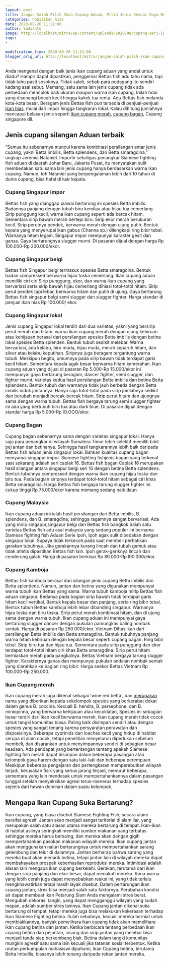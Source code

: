 ```yaml
---
layout: post
title: Jangan Salah Pilih Ikan Cupang Aduan, Pilih Jenis Sesuai Gaya Bertarung
categories: hobi|ikan hias
date: 2020-08-20 11:21:06
author: Yudianto
image: http://localhost/mitra/wp-content/uploads/2020/08/cupang-seri-ipoh_1280x720.jpg
tags:
- 

modification_time: 2020-08-20 11:21:06
blogger_orig_url: http://localhost/mitra/jangan-salah-pilih-ikan-cupang-aduan.html
---
```


Anda mengenal dengan baik jenis <span class="keyword _ngcontent-hxa-100" aria-hidden="false">ikan cupang aduan</span> yang andal untuk diadu? Hampir dapat dipastikan, penggemar Bettas fish adu tahu nama, tapi tidak tahu pasti sosoknya. Tidak salah, sebab para pedagang itu sendiri kadang asal sebut. Memang, satu sama lain jenis cupang tidak ada perbedaan mencolok baik ukuran maupun warna ikan cupang.
Inilah hobi yang disenangi bocah kecil hingga kakek tua renta. Adu Bettas fish melanda kota-kota besar. Beragam jenis Bettas fish pun tersedia di penjual-penjual <a href="http://127.0.0.1/mitra/ikan-hias">ikan hias</a>, mulai dari impor hingga tangkaran lokal. Kalau dihitung jumlahnya mencapai belasan jenis seperti <a href="#Ikan_Cupang_merah">Ikan cupang merah</a>, <a href="#Cupang_Bagan">cupang bagan</a>, Cupang singapore dll.
<h2>Jenis cupang silangan Aduan terbaik</h2>
“Semua itu sebenarnya muncul karena kombinasi persilangan antar jenis cupang, yakni Betta imbilis, Betta splendens, dan Betta smaragdina,” ungkap Jeremia Nataniel. Importir sekaligus penangkar  Siamese fighting fish aduan di daerah Johar Baru, Jakarta Pusat, itu menyatakan sulit membedakan satu sama lain jenis cupang hanya berdasarkan warna ikan cupang. Namun, toh Nataniel yang berpengalaman lebih dari 10 tahun di dunia cupang, bisa hafal di luar kepala.
<h3>Cupang Singapur impor</h3>
Bettas fish yang dianggap piawai bertarung ini spesies Betta imbilis. Badannya panjang dengan tubuh biru kemilau atau hijau tua cemerlang. Sirip punggung kecil, warna ikan cupang seperti ada bercak hitam. Sementara sirip bawah merah bertepi biru. Sirip ekor merah berukuran kecil. Sirip perutnya pendek, berwarna merah dengan ujung putih.
Bentuk kepala yang menyerupai ikan gabus (Channa sp.) dilengkapi ring bibir tebal. Warnanya hitam legam. Singapur impor mempunyai karakter gesit dan ganas. Gaya bertarungnya slugger murni. Di pasaran dijual dengan harga Rp 100.000-Rp 200.000/ekor.
<h3>Cupang Singapur belgi</h3>
Bettas fish Singapur belgi termasuk spesies Betta smaragdina. Bentuk badan compressed berwarna hijau toska cemerlang. Ikan cupang aduan memiliki ciri ciri Sirip punggung, ekor, dan warna ikan cupang yang bervariasi serta sirip bawah hijau cemerlang dihiasi totol-totol hitam. Sirip perut pendek tapi lebar, berwarna hitam dan putih di ujung. Gaya bertarung Bettas fish singapur belgi semi slugger dan slugger fighter. Harga standar di penjual ikan hias Rp 100.000/ ekor.
<h3>Cupang Singapur lokal</h3>
Jenis cupang Singapur lokal terdiri dari dua varietas, yakni yang bersirip perut merah dan hitam. warna ikan cupang merah dengan ujung kebiruan atau kehijauan berasal dari persilangan spesies Betta imbilis dengan betina lokal spesies Betta splenden.
Bentuk tubuh sedikit melebar. Warna bervariasi, ada kelabu, biru muda, hijau muda, merah separuh hitam, dan silver atau kelabu keputihan. Siripnya juga beragam tergantung warna tubuh. Meskipun begitu, umumnya pada sirip bawah tidak terdapat garis kecil hitam. Sementara kepala agak besar berwarna hitam kemerahan.
Ikan cupang aduan yang dijual di pasaran Rp 5.000-Rp 15.000/ekor ini mempunyai gaya bertarung beragam, dancer fighter, semi slugger, dan fighter murni.
Varietas kedua hasil persilangan Betta imbilis dan betina Betta splendens. Bentuk tubuh dan warnanya tidak jauh berbeda dengan Betta imbilis induk jantannya. Hanya saja totol-totol pada sirip jumlahnya sedikit dan berubah menjadi bercak-bercak hitam.
Sirip perut hitam dan ujungnya sama dengan warna tubuh. Bettas fish bergaya tarung semi slugger fighter ini ada yang bertubuh biru tua atau dark blue. Di pasaran dijual dengan standar harga Rp 5.000-Rp lO.OOO/ekor.
<h3>Cupang Bagan</h3>
Cupang bagan sebenarnya sama dengan varietas singapur lokal. Hanya saja para penangkar di wilayah Sumatera Timur lebih selektif memilih bibit pej antan dan betinanya. Sehingga hasil tangkarannya lebih baik daripada Bettas fish aduan jenis singapur lokal. Bahkan kualitas cupang bagan menyamai singapur impor. Siamese fighting fishjenis bagan yang terkenal saat sekarang adalah seri caplak 16.
Bettas fish bagan Caplak 16 merupakan hasil silangan antara singapur belgi seri 16 dengan betina Betta splendens. Bentuk tubuhnya compressed dengan warna ikan cupang hijau toska dan biru tua. Pada bagian siripnya terdapat totol-totol hitam sebagai ciri khas Betta smaragdina. Harga Bettas fish bergaya tarung slugger fighter ini cukup tinggi Rp 75.000/ekor karena memang sedang naik daun
<h3>Cupang Malaysia</h3>
<span class="keyword _ngcontent-hxa-100" aria-hidden="false">Ikan cupang aduan ini ialah</span> hasil persilangan dari Betta imbilis, B. splendens, dan B. smaragdina, sehingga ragamnya sangat bervariasi. Ada yang mirip singapur,singapur belgi dan Bettas fish bangkok Salah satu varietas Bettas fish adu asal malaysia yang sedang populer ini bernama Siamese fighting fish Aduan Serie Ipoh, Ipoh agak sulit dibedakan dengan singapur lokal.
Supaya tidak terkecoh pada saat membeli perhatikan gerakan tubuhnya. Jika gerakannya kurang lincah dan tubuh gemuk atau tidak atletis dipastikan Bettas fish lain. Ipoh gerak-geriknya lincah dan cenderung galak. Harga di pasaran berkisar Rp 80.000-Rp l00.000/ekor.
<h3>Cupang Kamboja</h3>
Bettas fish kamboja berasal dari silangan jenis cupang Betta imbilis dan Betta splendens. Namun, jantan dan betina yang digunakan mempunyai warna tubuh ikan Bettas yang sama. Warna tubuh kamboja mirip Bettas fish aduan singapur. Bedanya pada bagian sirip bawah tidak terdapat garis hitam kecil vertikal. Bentuk kepala besar dan panjang, serta ring bibir tebal.
Bentuk tubuh Bettas kamboja lebih lebar dibanding singapur. Warnanya hijau toska dan biru toska. Sirip perut merah kombinasi hitam, dan di ujung sama dengan warna tubuh.
<span class="keyword _ngcontent-hxa-100" aria-hidden="false">Ikan cupang aduan</span> ini mempunyai gaya bertarung slugger dancer dengan pukulan pamungkas baling nombak sentak. Harga di pasaran Rp 250.000/ekor.
Vietnam
Dihasilkan dari persilangan Betta imbilis dan Betta smaragdina. Bentuk tubuhnya panjang warna hitam kebiruan dengan kepala besar seperti cupang bagan. Ring bibir tebal. Sirip biru tua dan hijau tua. Sementara pada sirip punggung dan ekor terdapat totol-totol hitam ciri khas Betta smaragdina. Sirip perut hitam berhiaskan merah pada pangkalnya.
Bettas Vietnam bergaya tarung slugger fighter. Karakternya ganas dan mempunyai pukulan andalan nombak sentak yang diarahkan ke bagian ring bibir. Harga seekor Bettas Vietnam Rp 100.000-Rp 250.000.
<h3>Ikan Cupang merah</h3>
Ikan cupang merah juga dikenal sebagai 'wine red betta', dan <a href="https://www.seriouslyfish.com/species/betta-coccina/">merupakan</a> nama yang diberikan kepada sekelompok spesies yang berkerabat dekat dalam genus B. coccina. Kecuali B. hendra, B. persephone, dan B. miniopinna, yang berwarna kehijauan atau kecoklatan, Spesies ini sebagian besar terdiri dari ikan kecil berwarna merah.
Ikan cupang merah tidak cocok untuk tangki komunitas biasa. Paling baik disimpan sendiri atau dengan spesies yang sangat tenang karena persyaratan perawatan dan disposisinya. Beberapa cyprinids dan loaches kecil yang hidup di habitat serupa di alam cocok, tetapi penelitian menyeluruh diperlukan sebelum membeli, dan disarankan untuk menyimpannya sendiri di sebagian besar keadaan.
Ada pendapat yang bertentangan tentang apakah Siamese fighting fish merah dapat disimpan dalam beberapa pasangan atau kelompok gaya harem dengan satu laki-laki dan beberapa perempuan.
Meskipun beberapa pengejaran dan pertengkaran memperebutkan wilayah terjadi, kerusakan fisik yang serius jarang terjadi, menurut beberapa, sementara yang lain mendesak untuk mempertahankannya dalam pasangan tunggal setelah menyaksikan agresi terus-menerus terhadap spesies sejenis dari hewan dominan dalam suatu kelompok.
<h2>Mengapa Ikan Cupang Suka Bertarung?</h2>
Ikan cupang, yang biasa disebut Siamese Fighting Fish, secara alami bersifat agresif. Jantan akan menjadi sangat teritorial di alam liar, yang merupakan salah satu alasan utama mereka bertarung di tempat. Ikan-ikan di habitat aslinya seringkali memiliki sumber makanan yang terbatas sehingga mereka harus bersaing, dan mereka akan dengan gigih mempertahankan pasokan makanan wilayah mereka.
Ikan cupang jantan akan menggunakan naluri bertarungnya untuk mempertahankan sarang gelembung dan telur di dalamnya. Jantan berharap bahwa sarang yang mereka buat akan menarik betina, tetapi jantan lain di wilayah mereka dapat membahayakan prospek keberhasilan reproduksi mereka.
Intimidasi adalah alasan lain mengapa ikan cupang berkelahi. Gerakan, terutama dari ikan dengan sirip panjang dan ekor besar, dapat menakuti mereka. Rona warna yang lebih cerah juga dapat menyebabkan reaksi ini, yang tidak terlalu mengkhawatirkan tetapi masih layak disebut.
Dalam pertarungan ikan cupang jantan, stres bisa menjadi salah satu faktornya. Perubahan kondisi air dapat membuat Ikan Petarung Siam Anda mengalami stres berat. Mengubah dekorasi tangki, yang dapat mengganggu wilayah yang sudah mapan, adalah sumber stres lainnya.
Ikan Cupang jantan dikenal suka bertarung di tempat, tetapi mereka juga bisa melakukan kekerasan terhadap Ikan Siamese Fighting betina. Itulah sebabnya, kecuali mereka berniat untuk membiakkannya, banyak pemelihara ikan cupang tidak akan memelihara ikan cupang betina dan jantan.
Ketika berbicara tentang perbedaan ikan cupang betina dan pejantan, insang dan sirip jantan yang melebar bisa menjadi tanda siap berkembang biak. Betina dalam tangki komunitas mungkin agresif satu sama lain kecuali jika tatanan sosial terbentuk. Ketika urutan perkumpulan mahasiswi dipahami, ikan Cupang betina, terutama Betta Imbellis, biasanya lebih tenang daripada rekan jantan mereka.
